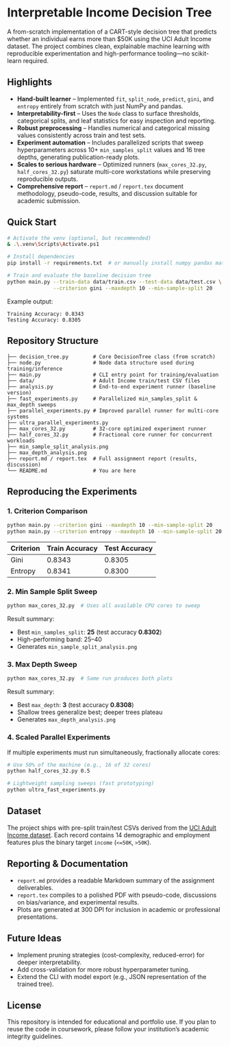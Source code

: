 # Interpretable Income Decision Tree

A from-scratch implementation of a CART-style decision tree that predicts whether an individual earns more than $50K using the UCI Adult Income dataset. The project combines clean, explainable machine learning with reproducible experimentation and high-performance tooling—no scikit-learn required.

## Highlights

- **Hand-built learner** – Implemented `fit`, `split_node`, `predict`, `gini`, and `entropy` entirely from scratch with just NumPy and pandas.
- **Interpretability-first** – Uses the `Node` class to surface thresholds, categorical splits, and leaf statistics for easy inspection and reporting.
- **Robust preprocessing** – Handles numerical and categorical missing values consistently across train and test sets.
- **Experiment automation** – Includes parallelized scripts that sweep hyperparameters across 10+ `min_samples_split` values and 16 tree depths, generating publication-ready plots.
- **Scales to serious hardware** – Optimized runners (`max_cores_32.py`, `half_cores_32.py`) saturate multi-core workstations while preserving reproducible outputs.
- **Comprehensive report** – `report.md` / `report.tex` document methodology, pseudo-code, results, and discussion suitable for academic submission.

## Quick Start

```bash
# Activate the venv (optional, but recommended)
& .\.venv\Scripts\Activate.ps1

# Install dependencies
pip install -r requirements.txt  # or manually install numpy pandas matplotlib

# Train and evaluate the baseline decision tree
python main.py --train-data data/train.csv --test-data data/test.csv \
               --criterion gini --maxdepth 10 --min-sample-split 20
```

Example output:
```
Training Accuracy: 0.8343
Testing Accuracy: 0.8305
```

## Repository Structure

```
├── decision_tree.py        # Core DecisionTree class (from scratch)
├── node.py                 # Node data structure used during training/inference
├── main.py                 # CLI entry point for training/evaluation
├── data/                   # Adult Income train/test CSV files
├── analysis.py             # End-to-end experiment runner (baseline version)
├── fast_experiments.py     # Parallelized min_samples_split & max_depth sweeps
├── parallel_experiments.py # Improved parallel runner for multi-core systems
├── ultra_parallel_experiments.py
├── max_cores_32.py         # 32-core optimized experiment runner
├── half_cores_32.py        # Fractional core runner for concurrent workloads
├── min_sample_split_analysis.png
├── max_depth_analysis.png
├── report.md / report.tex  # Full assignment report (results, discussion)
└── README.md               # You are here
```

## Reproducing the Experiments

### 1. Criterion Comparison

```bash
python main.py --criterion gini --maxdepth 10 --min-sample-split 20
python main.py --criterion entropy --maxdepth 10 --min-sample-split 20
```

| Criterion | Train Accuracy | Test Accuracy |
|-----------|----------------|---------------|
| Gini      | 0.8343         | 0.8305        |
| Entropy   | 0.8341         | 0.8300        |

### 2. Min Sample Split Sweep

```bash
python max_cores_32.py  # Uses all available CPU cores to sweep
```

Result summary:
- Best `min_samples_split`: **25** (test accuracy **0.8302**)
- High-performing band: 25–40
- Generates `min_sample_split_analysis.png`

### 3. Max Depth Sweep

```bash
python max_cores_32.py  # Same run produces both plots
```

Result summary:
- Best `max_depth`: **3** (test accuracy **0.8308**)
- Shallow trees generalize best; deeper trees plateau
- Generates `max_depth_analysis.png`

### 4. Scaled Parallel Experiments

If multiple experiments must run simultaneously, fractionally allocate cores:

```bash
# Use 50% of the machine (e.g., 16 of 32 cores)
python half_cores_32.py 0.5

# Lightweight sampling sweeps (fast prototyping)
python ultra_fast_experiments.py
```

## Dataset

The project ships with pre-split train/test CSVs derived from the [UCI Adult Income dataset](https://archive.ics.uci.edu/ml/datasets/adult). Each record contains 14 demographic and employment features plus the binary target `income` (`<=50K`, `>50K`).

## Reporting & Documentation

- `report.md` provides a readable Markdown summary of the assignment deliverables.
- `report.tex` compiles to a polished PDF with pseudo-code, discussions on bias/variance, and experimental results.
- Plots are generated at 300 DPI for inclusion in academic or professional presentations.

## Future Ideas

- Implement pruning strategies (cost-complexity, reduced-error) for deeper interpretability.
- Add cross-validation for more robust hyperparameter tuning.
- Extend the CLI with model export (e.g., JSON representation of the trained tree).

## License

This repository is intended for educational and portfolio use. If you plan to reuse the code in coursework, please follow your institution’s academic integrity guidelines.
